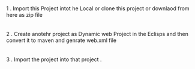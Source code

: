<br><br><br>

1 .  Import this Project intot he Local or clone this project or downlaod from here as zip file <br><br><br>
2 .  Create anotehr project as  Dynamic web Project in the Eclisps and then convert it to maven and genrate web.xml file <br><br><br>
3 .  Import the project into that project .
